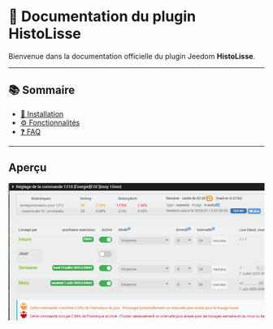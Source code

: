# 📘 Documentation du plugin HistoLisse

Bienvenue dans la documentation officielle du plugin Jeedom **HistoLisse**.

---

## 📚 Sommaire

- [🔧 Installation](installation.md)
- [⚙️ Fonctionnalités](fonctionnalites.md)
- [❓ FAQ](faq.md)

---

## Aperçu

![Exemple](img/exemple.png)
